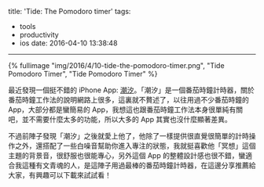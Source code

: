 title: 'Tide: The Pomodoro timer'
tags:
  - tools
  - productivity
  - ios
date: 2016-04-10 13:38:48
---


{% fullimage "img/2016/4/10-tide-the-pomodoro-timer.png", "Tide Pomodoro Timer", "Tide Pomodoro Timer" %}

最近發現一個挺不錯的 iPhone App: [潮汐](https://itunes.apple.com/tw/app/chao-xi-mei-hao-fan-jia-zhong/id1077776989?l=zh&mt=8)。「潮汐」是一個番茄時鐘計時器，關於番茄時鐘工作法的說明網路上很多，這裏就不贅述了，以往用過不少番茄時鐘的 App，大部分都是蠻簡易的 App，我想這也跟番茄時鐘工作法本身很單純有關吧，並不需要什麼太多的功能，所以大多的 App 其實也沒什麼顯著差異。


不過前陣子發現「潮汐」之後就愛上他了，他除了一樣提供很直覺很簡單的計時操作之外，還搭配了一些白噪音幫助你進入專注的狀態，我就挺喜歡他「冥想」這個主題的背景音，很舒服也很能專心，另外這個 App 的整體設計感也很不錯，蠻適合我這種有文青魂的人，是這陣子用過最棒的番茄時鐘計時器，在這邊分享推薦給大家，有興趣可以下載來試試看！

